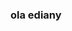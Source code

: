 ### ola ediany 

<!--
**primakedy/primakedy** is a ✨ _special_ ✨ repository because its `README.md` (this file) appears on your GitHub profile.

Here are some ideas to get you started:

- 🔭 Ultimamente estou estudando no primaeiro ano do ensino medio...
- 🌱 estou apredendo programação...
